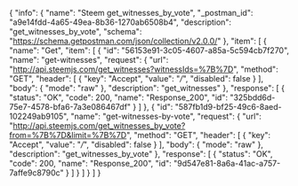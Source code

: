 {
  "info": {
    "name": "Steem get_witnesses_by_vote",
    "_postman_id": "a9e14fdd-4a65-49ea-8b36-1270ab6508b4",
    "description": "get_witnesses_by_vote",
    "schema": "https://schema.getpostman.com/json/collection/v2.0.0/"
  },
  "item": [
    {
      "name": "Get",
      "item": [
        {
          "id": "56153e91-3c05-4607-a85a-5c594cb7f270",
          "name": "get-witnesses",
          "request": {
            "url": "http://api.steemjs.com/get_witnesses?witnessIds=%7B%7D",
            "method": "GET",
            "header": [
              {
                "key": "Accept",
                "value": "*/*",
                "disabled": false
              }
            ],
            "body": {
              "mode": "raw"
            },
            "description": "get_witnesses"
          },
          "response": [
            {
              "status": "OK",
              "code": 200,
              "name": "Response_200",
              "id": "325bdd6d-75e7-4578-bfa6-7a3e086467df"
            }
          ]
        },
        {
          "id": "587fb1d9-bf25-49c6-8aed-102249ab9105",
          "name": "get-witnesses-by-vote",
          "request": {
            "url": "http://api.steemjs.com/get_witnesses_by_vote?from=%7B%7D&limit=%7B%7D",
            "method": "GET",
            "header": [
              {
                "key": "Accept",
                "value": "*/*",
                "disabled": false
              }
            ],
            "body": {
              "mode": "raw"
            },
            "description": "get_witnesses_by_vote"
          },
          "response": [
            {
              "status": "OK",
              "code": 200,
              "name": "Response_200",
              "id": "9d547e81-8a6a-41ac-a757-7affe9c8790c"
            }
          ]
        }
      ]
    }
  ]
}
